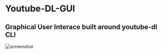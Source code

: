 # Youtube-DL-GUI

## Graphical User Interace built around youtube-dl CLI

![screenshot](https://user-images.githubusercontent.com/48299282/138764627-250da456-bae4-409d-94e9-9f1e36b57b77.png)
